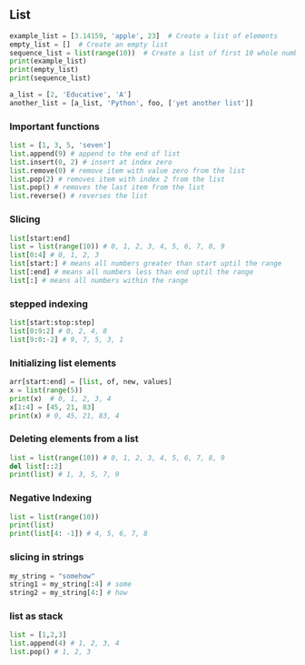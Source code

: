 ## List
```python
example_list = [3.14159, 'apple', 23]  # Create a list of elements
empty_list = []  # Create an empty list
sequence_list = list(range(10))  # Create a list of first 10 whole numbers
print(example_list)
print(empty_list)
print(sequence_list)

a_list = [2, 'Educative', 'A']
another_list = [a_list, 'Python', foo, ['yet another list']]
```

### Important functions
```python
list = [1, 3, 5, 'seven']
list.append(9) # append to the end of list
list.insert(0, 2) # insert at index zero
list.remove(0) # remove item with value zero from the list
list.pop(2) # removes item with index 2 from the list
list.pop() # removes the last item from the list
list.reverse() # reverses the list
```

### Slicing
```python
list[start:end]
list = list(range(10)) # 0, 1, 2, 3, 4, 5, 6, 7, 8, 9
list[0:4] # 0, 1, 2, 3
list[start:] # means all numbers greater than start uptil the range
list[:end] # means all numbers less than end uptil the range
list[:] # means all numbers within the range
```
### stepped indexing
```python
list[start:stop:step]
list[0:9:2] # 0, 2, 4, 8
list[9:0:-2] # 9, 7, 5, 3, 1
```
### Initializing list elements
```python
arr[start:end] = [list, of, new, values]
x = list(range(5))
print(x)  # 0, 1, 2, 3, 4
x[1:4] = [45, 21, 83]
print(x) # 0, 45, 21, 83, 4
```
### Deleting elements from a list
```python
list = list(range(10)) # 0, 1, 2, 3, 4, 5, 6, 7, 8, 9
del list[::2]
print(list) # 1, 3, 5, 7, 9
``` 
### Negative Indexing
```python
list = list(range(10))
print(list)
print(list[4: -1]) # 4, 5, 6, 7, 8
```
### slicing in strings
```python
my_string = "somehow"
string1 = my_string[:4] # some
string2 = my_string[4:] # how
```
### list as stack
```python
list = [1,2,3]
list.append(4) # 1, 2, 3, 4
list.pop() # 1, 2, 3
```
